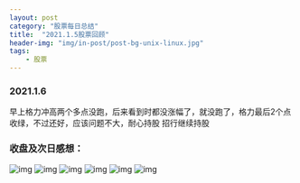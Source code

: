 ```yaml
---
layout: post
category: "股票每日总结"
title:  "2021.1.5股票回顾"
header-img: "img/in-post/post-bg-unix-linux.jpg"
tags:
    - 股票
---
```



### 2021.1.6
早上格力冲高两个多点没跑，后来看到时都没涨幅了，就没跑了，格力最后2个点收绿，不过还好，应该问题不大，耐心持股
招行继续持股
### 收盘及次日感想：

![img](/img/gupiao/20200106/微信图片_20210107003346.jpg)
![img](/img/gupiao/20200106/微信图片_20210107003350.jpg)
![img](/img/gupiao/20200106/微信图片_20210107003354.jpg)
![img](/img/gupiao/20200106/微信图片_20210107003358.jpg)
![img](/img/gupiao/20200106/微信图片_20210107003402.jpg)
![img](/img/gupiao/20200106/微信图片_20210107003424.jpg)
